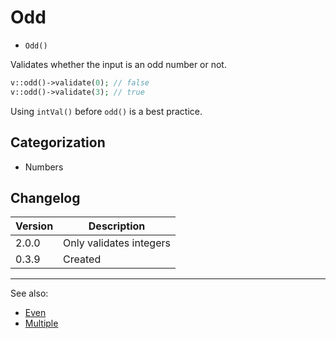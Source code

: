 # Odd

- `Odd()`

Validates whether the input is an odd number or not.

```php
v::odd()->validate(0); // false
v::odd()->validate(3); // true
```

Using `intVal()` before `odd()` is a best practice.

## Categorization

- Numbers

## Changelog

Version | Description
--------|-------------
  2.0.0 | Only validates integers
  0.3.9 | Created

***
See also:

- [Even](Even.md)
- [Multiple](Multiple.md)
